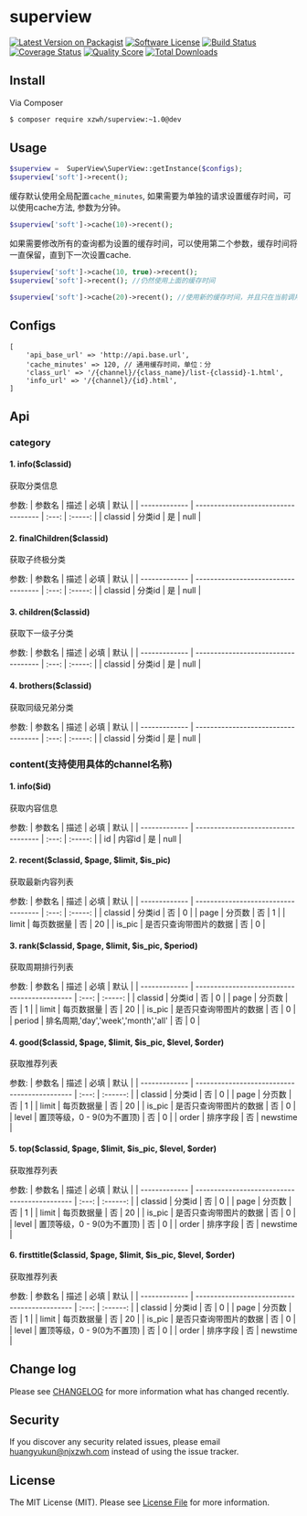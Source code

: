 # superview

[![Latest Version on Packagist][ico-version]][link-packagist]
[![Software License][ico-license]](LICENSE.md)
[![Build Status][ico-travis]][link-travis]
[![Coverage Status][ico-scrutinizer]][link-scrutinizer]
[![Quality Score][ico-code-quality]][link-code-quality]
[![Total Downloads][ico-downloads]][link-downloads]


## Install

Via Composer

``` bash
$ composer require xzwh/superview:~1.0@dev
```

## Usage
``` php
$superview =  SuperView\SuperView::getInstance($configs);
$superview['soft']->recent();
```
  
缓存默认使用全局配置`cache_minutes`, 如果需要为单独的请求设置缓存时间，可以使用cache方法, 参数为分钟。
``` php
$superview['soft']->cache(10)->recent();
```
如果需要修改所有的查询都为设置的缓存时间，可以使用第二个参数，缓存时间将一直保留，直到下一次设置cache.
``` php
$superview['soft']->cache(10, true)->recent();
$superview['soft']->recent(); //仍然使用上面的缓存时间

$superview['soft']->cache(20)->recent(); //使用新的缓存时间，并且只在当前调用中
```
  
## Configs
```
[
    'api_base_url' => 'http://api.base.url',
    'cache_minutes' => 120, // 通用缓存时间，单位：分
    'class_url' => '/{channel}/{class_name}/list-{classid}-1.html',
    'info_url' => '/{channel}/{id}.html',
]
```


## Api
### category

#### 1. info($classid)
获取分类信息

参数:
| 参数名        | 描述                                | 必填  | 默认    |
| ------------- | ----------------------------------- | :---: | :-----: |
| classid       | 分类id                              | 是    | null    |

#### 2. finalChildren($classid)
获取子终极分类

参数:
| 参数名        | 描述                                | 必填  | 默认    |
| ------------- | ----------------------------------- | :---: | :-----: |
| classid       | 分类id                              | 是    | null    |

#### 3. children($classid)
获取下一级子分类

参数:
| 参数名        | 描述                                | 必填  | 默认    |
| ------------- | ----------------------------------- | :---: | :-----: |
| classid       | 分类id                              | 是    | null    |

#### 4. brothers($classid)
获取同级兄弟分类

参数:
| 参数名        | 描述                                | 必填  | 默认    |
| ------------- | ----------------------------------- | :---: | :-----: |
| classid       | 分类id                              | 是    | null    |


### content(支持使用具体的channel名称)

#### 1. info($id)
获取内容信息

参数:
| 参数名        | 描述                                | 必填  | 默认    |
| ------------- | ----------------------------------- | :---: | :-----: |
| id            | 内容id                              | 是    | null    |

#### 2. recent($classid, $page, $limit, $is_pic)
获取最新内容列表

参数:
| 参数名        | 描述                                | 必填  | 默认    |
| ------------- | ----------------------------------- | :---: | :-----: |
| classid       | 分类id                              | 否    | 0       |
| page          | 分页数                              | 否    | 1       |
| limit         | 每页数据量                          | 否    | 20      |
| is_pic        | 是否只查询带图片的数据              | 否    | 0       |

#### 3. rank($classid, $page, $limit, $is_pic, $period)
获取周期排行列表

参数:
| 参数名        | 描述                                         | 必填  | 默认    |
| ------------- | -------------------------------------------- | :---: | :-----: |
| classid       | 分类id                                       | 否    | 0       |
| page          | 分页数                                       | 否    | 1       |
| limit         | 每页数据量                                   | 否    | 20      |
| is_pic        | 是否只查询带图片的数据                       | 否    | 0       |
| period        | 排名周期,'day','week','month','all'          | 否    | 0       |

#### 4. good($classid, $page, $limit, $is_pic, $level, $order)
获取推荐列表

参数:
| 参数名        | 描述                                         | 必填  | 默认     |
| ------------- | -------------------------------------------- | :---: | :------: |
| classid       | 分类id                                       | 否    | 0        |
| page          | 分页数                                       | 否    | 1        |
| limit         | 每页数据量                                   | 否    | 20       |
| is_pic        | 是否只查询带图片的数据                       | 否    | 0        |
| level         | 置顶等级，0 - 9(0为不置顶)                   | 否    | 0        |
| order         | 排序字段                                     | 否    | newstime |

#### 5. top($classid, $page, $limit, $is_pic, $level, $order)
获取推荐列表

参数:
| 参数名        | 描述                                         | 必填  | 默认     |
| ------------- | -------------------------------------------- | :---: | :------: |
| classid       | 分类id                                       | 否    | 0        |
| page          | 分页数                                       | 否    | 1        |
| limit         | 每页数据量                                   | 否    | 20       |
| is_pic        | 是否只查询带图片的数据                       | 否    | 0        |
| level         | 置顶等级，0 - 9(0为不置顶)                   | 否    | 0        |
| order         | 排序字段                                     | 否    | newstime |

#### 6. firsttitle($classid, $page, $limit, $is_pic, $level, $order)
获取推荐列表

参数:
| 参数名        | 描述                                         | 必填  | 默认     |
| ------------- | -------------------------------------------- | :---: | :------: |
| classid       | 分类id                                       | 否    | 0        |
| page          | 分页数                                       | 否    | 1        |
| limit         | 每页数据量                                   | 否    | 20       |
| is_pic        | 是否只查询带图片的数据                       | 否    | 0        |
| level         | 置顶等级，0 - 9(0为不置顶)                   | 否    | 0        |
| order         | 排序字段                                     | 否    | newstime |

## Change log

Please see [CHANGELOG](CHANGELOG.md) for more information what has changed recently.


## Security

If you discover any security related issues, please email huangyukun@njxzwh.com instead of using the issue tracker.


## License

The MIT License (MIT). Please see [License File](LICENSE.md) for more information.

[ico-version]: https://img.shields.io/packagist/v/xzwh/superview.svg?style=flat-square
[ico-license]: https://img.shields.io/badge/license-MIT-brightgreen.svg?style=flat-square
[ico-travis]: https://img.shields.io/travis/xzwh/superview/master.svg?style=flat-square
[ico-scrutinizer]: https://img.shields.io/scrutinizer/coverage/g/xzwh/superview.svg?style=flat-square
[ico-code-quality]: https://img.shields.io/scrutinizer/g/xzwh/superview.svg?style=flat-square
[ico-downloads]: https://img.shields.io/packagist/dt/xzwh/superview.svg?style=flat-square

[link-packagist]: https://packagist.org/packages/xzwh/superview
[link-travis]: https://travis-ci.org/xzwh/superview
[link-scrutinizer]: https://scrutinizer-ci.com/g/xzwh/superview/code-structure
[link-code-quality]: https://scrutinizer-ci.com/g/xzwh/superview
[link-downloads]: https://packagist.org/packages/xzwh/superview
[link-author]: https://coding.net/u/huangyukun
[link-contributors]: ../../contributors
